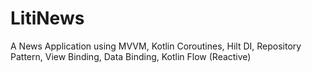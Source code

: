 # LitiNews
A News Application using MVVM, Kotlin Coroutines, Hilt DI, Repository Pattern, View Binding, Data Binding, Kotlin Flow (Reactive)
